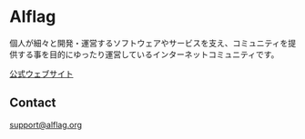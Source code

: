 # Alflag

個人が細々と開発・運営するソフトウェアやサービスを支え、コミュニティを提供する事を目的にゆったり運営しているインターネットコミュニティです。

[公式ウェブサイト](https://alflag.org/)

## Contact

[support@alflag.org](mailto:support@alflag.org)
